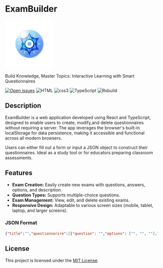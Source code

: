# ExamBuilder

<img src='/dist/logo.png' alt='logo' width='160' height='160'/>
<p>Build Knowledge, Master Topics: Interactive Learning with Smart Questionnaires<p>

[![Open issues][issues-badge]][issues-url]
![HTML][html-badge]
![css3][css3-badge]
![TypeScript][typescript-badge]
![Rsbuild][rust-badge]

## Description

ExamBuilder is a web application developed using React and TypeScript, designed to enable users to create, modify,and delete questionnaires without requiring a server. The app leverages the browser's built-in localStorage for data persistence, making it accessible and functional across all modern browsers.

Users can either fill out a form or input a JSON object to construct their questionnaires. Ideal as a study tool or for educators preparing classroom assessments.

## Features

* **Exam Creation:** Easily create new exams with questions, answers, options, and description.
* **Question Types:**  Supports multiple-choice questions.
* **Exam Management:** View, edit, and delete existing exams.
* **Responsive Design:**  Adaptable to various screen sizes (mobile, tablet, laptop, and larger screens).

### JSON Format

```json
{"title":"","questionnarire":[{"question": "","options": ["", "", ""],"answer": "Number in options range (start at 0)","description": ""},...]}
```

## License

This project is licensed under the [MIT License](LICENSE).

[issues-badge]: https://img.shields.io/github/issues/TinyCreator/ExamBuilder-web-app?style=for-the-badge

[issues-url]: https://github.com/TinyCreator/ExamBuilder-web-app/issues

[typescript-badge]: https://img.shields.io/badge/typescript-typescript?style=for-the-badge&logo=typescript&logoColor=%23FFFFFF&logoSize=auto&color=blue

[css3-badge]: https://img.shields.io/badge/css-css3?style=for-the-badge&logo=css&logoColor=%23FFFFFF&logoSize=auto&color=purple

[html-badge]: https://img.shields.io/badge/html-html?style=for-the-badge&logo=html5&logoColor=%23FFFFFF&logoSize=auto&color=orange

[rust-badge]: https://img.shields.io/badge/rsbuild-rsbuild?style=for-the-badge&logo=rust&logoColor=%23FFFFFF&logoSize=auto&color=grey
